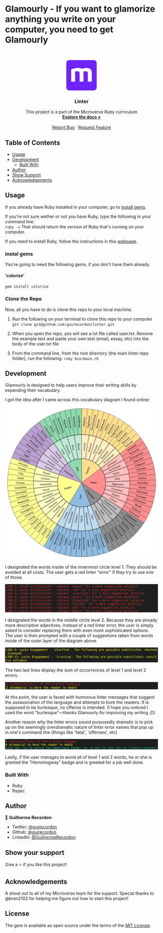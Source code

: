 # Glamourly - If you want to glamorize anything you write on your computer, you need to get Glamourly

<br />
<p align="center">
  <a href="https://github.com/guirecordon/tic-tac-toe">
    <img src="attachments/microverse-logo.webp" alt="Logo" width="100" height="100">
  </a>

  <h3 align="center">Linter</h3>

  <p align="center">
    This project is a part of the Microverse Ruby curriculum
    <br />
    <a href="https://github.com/guirecordon/linter"><strong>Explore the docs »</strong></a>
    <br />
    <br />
    <a href="https://github.com/guirecordon/linter/issues">Report Bug</a>
    ·
    <a href="https://github.com/guirecordon/linter/issues">Request Feature</a>
  </p>
</p>

## Table of Contents

* [Usage](#usage)
* [Development](#development)
  * [Built With](#built-with)
* [Author](#author)
* [Show Support](#show-your-support)
* [Acknowledgements](#acknowledgements)

## Usage

If you already have Ruby installed in your computer, go to [install gems](#install-gems).

If you're not sure wether or not you have Ruby, type the following in your command line:<br>
`ruby -v`
That should return the version of Ruby that's running on your computer. 

If you need to install Ruby, follow the instructions in this [webpage](https://www.ruby-lang.org/en/documentation/installation/).

### instal gems

You're going to need the following gems, if you don't have them already.

#### 'colorize'

`gem install colorize`

### Clone the Repo

Now, all you have to do is clone this repo to your local machine.

1. Run the following on your terminal to clone this repo to your computer <br>
    `git clone git@github.com:guirecordon/linter.git`

2. When you open the repo, you will see a txt file called user.txt.
   Remove the example text and paste your own text (email, essay, etc) into the body of the user.txt file 

3. From the command line, from the root directory (the main linter repo folder), run the following:
   `ruby bin/main.rb`

## Development

Glamourly is designed to help users improve their writing skills by expanding their vocabulary.

I got the idea after I came across this vocabulary diagram I found online: 

<img src="attachments/increase_your_vocabulary_diagram.jpg">

I designated the words inside of the innermost circle level 1. They should be avoided at all costs. The user gets a red linter "error" if they try to use one of those.

<img src="attachments/level1-error.png">

I designated the words in the middle circle level 2. Because they are already more descriptive adjectives, instead of a red linter error, the user is simply asked to consider replacing them with even more sophisticated options. The user is then prompted with a couple of suggestions taken from words inside of the outer layer of the diagram above.

<img src="attachments/level2-error.png">

The two last lines display the sum of occurrences of level 1 and level 2 errors. 

<img src="attachments/summary.png">

At this point, the user is faced with humorous linter messages that suggest the assassination of the language and attempts to bore the readers. It is supposed to be burlesque, no offense is intended. (I hope you noticed I used the word "burlesque"—thanks Glamourly for improving my writing ;D)

Another reason why the linter errors sound purposedly dramatic is to pick up on the seemingly overdramatic nature of linter error names that pop up in one's command line (things like 'fatal', 'offenses', etc) 

<img src="attachments/hemmingway.png">

Lastly, if the user manages to avoid all of level 1 and 2 words, he or she is granted the "Hemmingway" badge and is greeted for a job well done.


### Built With
* Ruby
* Rspec

## Author
👤 **Guilherme Recordon** 

- Twitter: [@guirecordon](https://twitter.com/guirecordon) 
- Github: [@guirecordon](https://github.com/guirecordon)
- LinkedIn: [@GuilhermeRecordon](www.linkedin.com/in/gui-recordon-marketingmba/)

## Show your support

Give a ⭐️ if you like this project!

## Acknowledgements

A shout out to all of my Microverse team for the support. Special thanks to @bren2102 for helping me figure out how to start this project!


## License

The gem is available as open source under the terms of the [MIT License](https://opensource.org/licenses/MIT).
